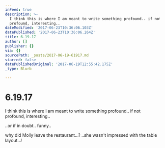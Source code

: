 ```yaml
---
inFeed: true
description: >-
  I think this is where I am meant to write something profound.. if not
  profound, interesting..
dateModified: '2017-06-23T10:36:06.103Z'
datePublished: '2017-06-23T10:36:06.264Z'
title: 6.19.17
author: []
publisher: {}
via: {}
sourcePath: _posts/2017-06-19-61917.md
starred: false
datePublishedOriginal: '2017-06-19T12:55:42.175Z'
_type: Blurb

---
```

# 6.19.17

I think this is where I am meant to write something profound.. if not profound, interesting..

..or if in doubt.. funny..

why did Molly leave the restaurant...? ..she wasn't impressed with the table layout...!